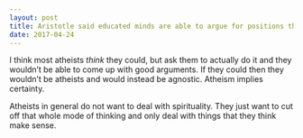 ```yaml
---
layout: post
title: Aristotle said educated minds are able to argue for positions they don&#39;t agree with. Are educated atheists capable of arguing for Christian theism?
date: 2017-04-24
---
```


<p>I think most atheists <i>think</i> they could, but ask them to actually do it and they wouldn’t be able to come up with good arguments. If they could then they wouldn’t be atheists and would instead be agnostic. Atheism implies certainty.</p><p>Atheists in general do not want to deal with spirituality. They just want to cut off that whole mode of thinking and only deal with things that they think make sense.</p>
